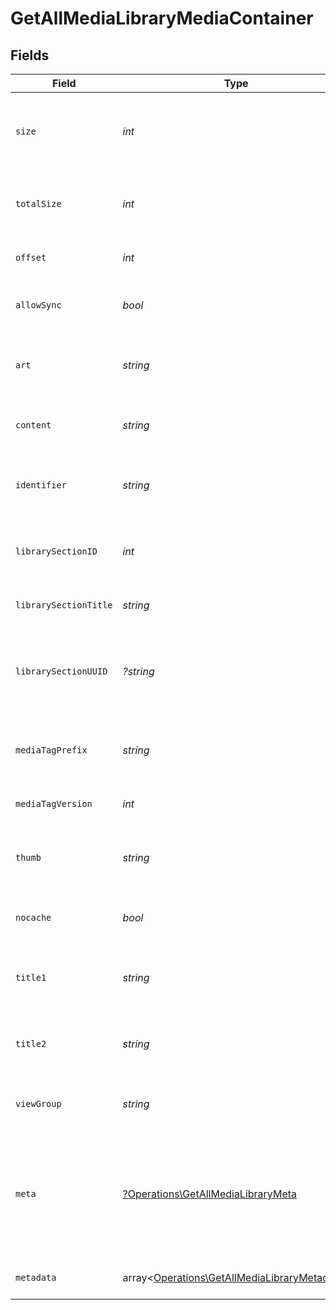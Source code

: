 # GetAllMediaLibraryMediaContainer


## Fields

| Field                                                                                                 | Type                                                                                                  | Required                                                                                              | Description                                                                                           | Example                                                                                               |
| ----------------------------------------------------------------------------------------------------- | ----------------------------------------------------------------------------------------------------- | ----------------------------------------------------------------------------------------------------- | ----------------------------------------------------------------------------------------------------- | ----------------------------------------------------------------------------------------------------- |
| `size`                                                                                                | *int*                                                                                                 | :heavy_check_mark:                                                                                    | Number of media items returned in this response.                                                      | 50                                                                                                    |
| `totalSize`                                                                                           | *int*                                                                                                 | :heavy_check_mark:                                                                                    | Total number of media items in the library.                                                           | 50                                                                                                    |
| `offset`                                                                                              | *int*                                                                                                 | :heavy_check_mark:                                                                                    | Offset value for pagination.                                                                          | 0                                                                                                     |
| `allowSync`                                                                                           | *bool*                                                                                                | :heavy_check_mark:                                                                                    | Indicates whether syncing is allowed.                                                                 | false                                                                                                 |
| `art`                                                                                                 | *string*                                                                                              | :heavy_check_mark:                                                                                    | URL for the background artwork of the media container.                                                | /:/resources/show-fanart.jpg                                                                          |
| `content`                                                                                             | *string*                                                                                              | :heavy_check_mark:                                                                                    | The content type or mode.                                                                             | secondary                                                                                             |
| `identifier`                                                                                          | *string*                                                                                              | :heavy_check_mark:                                                                                    | An plugin identifier for the media container.                                                         | com.plexapp.plugins.library                                                                           |
| `librarySectionID`                                                                                    | *int*                                                                                                 | :heavy_check_mark:                                                                                    | The unique identifier for the library section.                                                        | 2                                                                                                     |
| `librarySectionTitle`                                                                                 | *string*                                                                                              | :heavy_check_mark:                                                                                    | The title of the library section.                                                                     | TV Series                                                                                             |
| `librarySectionUUID`                                                                                  | *?string*                                                                                             | :heavy_minus_sign:                                                                                    | The universally unique identifier for the library section.                                            | e69655a2-ef48-4aba-bb19-0cc34d1e7d36                                                                  |
| `mediaTagPrefix`                                                                                      | *string*                                                                                              | :heavy_check_mark:                                                                                    | The prefix used for media tag resource paths.                                                         | /system/bundle/media/flags/                                                                           |
| `mediaTagVersion`                                                                                     | *int*                                                                                                 | :heavy_check_mark:                                                                                    | The version number for media tags.                                                                    | 1734362201                                                                                            |
| `thumb`                                                                                               | *string*                                                                                              | :heavy_check_mark:                                                                                    | URL for the thumbnail image of the media container.                                                   | /:/resources/show.png                                                                                 |
| `nocache`                                                                                             | *bool*                                                                                                | :heavy_check_mark:                                                                                    | Specifies whether caching is disabled.                                                                | true                                                                                                  |
| `title1`                                                                                              | *string*                                                                                              | :heavy_check_mark:                                                                                    | The primary title of the media container.                                                             | TV Series                                                                                             |
| `title2`                                                                                              | *string*                                                                                              | :heavy_check_mark:                                                                                    | The secondary title of the media container.                                                           | By Starring Actor                                                                                     |
| `viewGroup`                                                                                           | *string*                                                                                              | :heavy_check_mark:                                                                                    | Identifier for the view group layout.                                                                 | secondary                                                                                             |
| `meta`                                                                                                | [?Operations\GetAllMediaLibraryMeta](../../Models/Operations/GetAllMediaLibraryMeta.md)               | :heavy_minus_sign:                                                                                    | The Meta object is only included in the response if the `includeMeta` parameter is set to `1`.<br/>   |                                                                                                       |
| `metadata`                                                                                            | array<[Operations\GetAllMediaLibraryMetadata](../../Models/Operations/GetAllMediaLibraryMetadata.md)> | :heavy_minus_sign:                                                                                    | An array of metadata items.                                                                           |                                                                                                       |